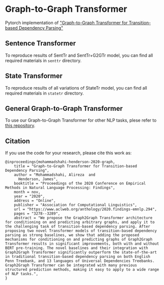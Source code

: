 # Graph-to-Graph Transformer
Pytorch implementation of ["Graph-to-Graph Transformer for Transition-based Dependency Parsing"](https://www.aclweb.org/anthology/2020.findings-emnlp.294/)

## Sentence Transformer

To reproduce results of SentTr and SentTr+G2GTr model, you can find all required materials in `senttr` directory.

## State Transformer

To reproduce results of all variations of StateTr model, you can find all required materials in `statetr` directory.

## General Graph-to-Graph Transformer

To use our Graph-to-Graph Transformer for other NLP tasks, plese refer to [this repository](https://github.com/idiap/g2g-transformer).  

## Citation

If you use the code for your research, please cite this work as:

```
@inproceedings{mohammadshahi-henderson-2020-graph,
    title = "Graph-to-Graph Transformer for Transition-based Dependency Parsing",
    author = "Mohammadshahi, Alireza  and
      Henderson, James",
    booktitle = "Proceedings of the 2020 Conference on Empirical Methods in Natural Language Processing: Findings",
    month = nov,
    year = "2020",
    address = "Online",
    publisher = "Association for Computational Linguistics",
    url = "https://www.aclweb.org/anthology/2020.findings-emnlp.294",
    pages = "3278--3289",
    abstract = "We propose the Graph2Graph Transformer architecture for conditioning on and predicting arbitrary graphs, and apply it to the challenging task of transition-based dependency parsing. After proposing two novel Transformer models of transition-based dependency parsing as strong baselines, we show that adding the proposed mechanisms for conditioning on and predicting graphs of Graph2Graph Transformer results in significant improvements, both with and without BERT pre-training. The novel baselines and their integration with Graph2Graph Transformer significantly outperform the state-of-the-art in traditional transition-based dependency parsing on both English Penn Treebank, and 13 languages of Universal Dependencies Treebanks. Graph2Graph Transformer can be integrated with many previous structured prediction methods, making it easy to apply to a wide range of NLP tasks.",
}
```
